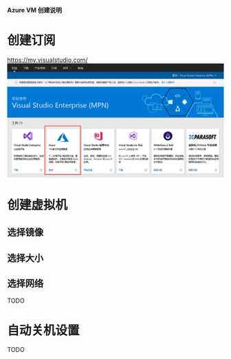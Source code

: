 **Azure VM 创建说明**

# 创建订阅
https://my.visualstudio.com/
![](images/subscription.png)

# 创建虚拟机
## 选择镜像
## 选择大小
## 选择网络
TODO

# 自动关机设置
TODO
